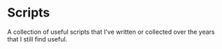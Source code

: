 # Scripts

A collection of useful scripts that I've written or collected over the years that I still find useful.

